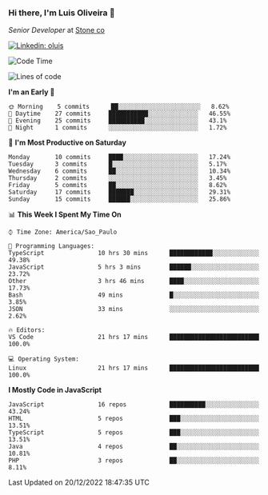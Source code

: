 ### Hi there, I'm Luis Oliveira 👋
*Senior Developer* at [Stone co](https://www.stone.com.br)  

[![Linkedin: oluis](https://img.shields.io/badge/-ooluis-blue?style=flat-square&logo=Linkedin&logoColor=white&link=https://www.linkedin.com/in/ooluis)](https://www.linkedin.com/in/ooluis/)

<!--START_SECTION:waka-->
![Code Time](http://img.shields.io/badge/Code%20Time-2%2C688%20hrs%2025%20mins-blue)

![Lines of code](https://img.shields.io/badge/From%20Hello%20World%20I%27ve%20Written-240%20Thousand%20lines%20of%20code-blue)

**I'm an Early 🐤** 

```text
🌞 Morning    5 commits      ██░░░░░░░░░░░░░░░░░░░░░░░   8.62% 
🌆 Daytime    27 commits     ███████████░░░░░░░░░░░░░░   46.55% 
🌃 Evening    25 commits     ██████████░░░░░░░░░░░░░░░   43.1% 
🌙 Night      1 commits      ░░░░░░░░░░░░░░░░░░░░░░░░░   1.72%

```
📅 **I'm Most Productive on Saturday** 

```text
Monday       10 commits     ████░░░░░░░░░░░░░░░░░░░░░   17.24% 
Tuesday      3 commits      █░░░░░░░░░░░░░░░░░░░░░░░░   5.17% 
Wednesday    6 commits      ██░░░░░░░░░░░░░░░░░░░░░░░   10.34% 
Thursday     2 commits      ░░░░░░░░░░░░░░░░░░░░░░░░░   3.45% 
Friday       5 commits      ██░░░░░░░░░░░░░░░░░░░░░░░   8.62% 
Saturday     17 commits     ███████░░░░░░░░░░░░░░░░░░   29.31% 
Sunday       15 commits     ██████░░░░░░░░░░░░░░░░░░░   25.86%

```


📊 **This Week I Spent My Time On** 

```text
⌚︎ Time Zone: America/Sao_Paulo

💬 Programming Languages: 
TypeScript               10 hrs 30 mins      ████████████░░░░░░░░░░░░░   49.38% 
JavaScript               5 hrs 3 mins        ██████░░░░░░░░░░░░░░░░░░░   23.72% 
Other                    3 hrs 46 mins       ████░░░░░░░░░░░░░░░░░░░░░   17.73% 
Bash                     49 mins             █░░░░░░░░░░░░░░░░░░░░░░░░   3.85% 
JSON                     33 mins             ░░░░░░░░░░░░░░░░░░░░░░░░░   2.62%

🔥 Editors: 
VS Code                  21 hrs 17 mins      █████████████████████████   100.0%

💻 Operating System: 
Linux                    21 hrs 17 mins      █████████████████████████   100.0%

```

**I Mostly Code in JavaScript** 

```text
JavaScript               16 repos            ██████████░░░░░░░░░░░░░░░   43.24% 
HTML                     5 repos             ███░░░░░░░░░░░░░░░░░░░░░░   13.51% 
TypeScript               5 repos             ███░░░░░░░░░░░░░░░░░░░░░░   13.51% 
Java                     4 repos             ██░░░░░░░░░░░░░░░░░░░░░░░   10.81% 
PHP                      3 repos             ██░░░░░░░░░░░░░░░░░░░░░░░   8.11%

```



 Last Updated on 20/12/2022 18:47:35 UTC
<!--END_SECTION:waka-->
